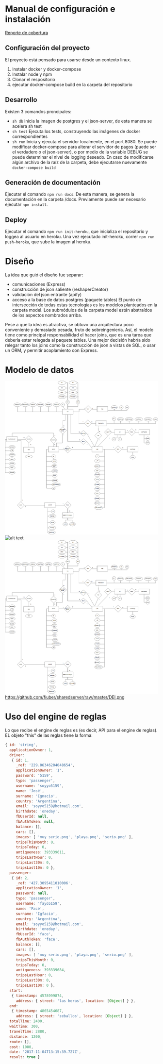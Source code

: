 
# Manual de configuración e instalación

[Reporte de cobertura](https://codecov.io/gh/fiuber/sharedserver/)

## Configuración del proyecto
El proyecto está pensado para usarse desde un contexto linux.
1. Instalar docker y docker-compose
2. Instalar node y npm
3. Clonar el respositorio
4. ejecutar docker-compose build en la carpeta del repositorio


## Desarrollo
Existen 3 comandos proncipales:
- ```sh db```  inicia la imagen de postgres y el json-server, de esta manera se acelera sh test
- ```sh test```  Ejecuta los tests, construyendo las imágenes de docker correspondientes
- ```sh run``` Inicia y ejecuta el servidor localmente, en el port 8080.
Se puede modificar docker-compose para alterar el servidor de pagos (puede ser el verdadero o el json-server), o por medio de la variable DEBUG se puede determinar el nivel de logging deseado. En caso de modificarse algún archivo de la raíz de la carpeta, debe ejecutarse nuevamente ```docker-compose build```

## Generación de documentación
Ejecutar el comando ```npm run docs```. De esta manera, se genera la documentación en la carpeta /docs.
Previamente puede ser necesario ejecutar ```npm install```.

## Deploy
Ejecutar el comando ```npm run init-heroku```, que inicializa el repositorio y loggea al usuario en heroku.
Una vez ejecutado init-heroku, correr ```npm run push-heroku```, que sube la imagen al heroku.


# Diseño
La idea que guió el diseño fue separar:
- comunicaciones (Express) 
- construcción de json saliente (reshaperCreator)
- validación del json entrante (apify)
- acceso a la base de datos postgres (paquete tables)
El punto de intersección de todas estas tecnologías es los modelos planteados en la carpeta model. Los submódulos de la carpeta model están abstraídos de los aspectos nombrados arriba.

Pese a que la idea es atractiva, se obtuvo una arquitectura poco conveniente y demasiado pesada, fruto de sobreingeniería. Así, el modelo tiene como principal responsabilidad el hacer joins, que es una tarea que debería estar relegada al paquete tables. Una mejor decisión habría sido relegar tanto los joins como la construcción de json a vistas de SQL, o usar un ORM, y permitir acoplamiento con Express.

# Modelo de datos
![alt text](./DEI.png)
![alt text](../DEI.png)
![alt text](https://github.com/fiuber/sharedserver/raw/master/DEI.png)
https://github.com/fiuber/sharedserver/raw/master/DEI.png


# Uso del engine de reglas
Lo que recibe el engine de reglas es (es decir, API para el engine de reglas).
EL objeto "this" de las reglas tiene la forma:
```javascript
{ id: 'string',
  applicationOwner: 1,
  driver: 
   { id: 1,
     _ref: '229.06346204048654',
     applicationOwner: '1',
     password: '5159',
     type: 'passenger',
     username: 'soyyo5159',
     name: 'José',
     surname: 'Ignacio',
     country: 'Argentina',
     email: 'soyyo5159@hotmail.com',
     birthdate: 'oneday',
     fbUserId: null,
     fbAuthToken: null,
     balance: [],
     cars: [],
     images: [ 'muy serio.png', 'playa.png', 'serio.png' ],
     tripsThisMonth: 0,
     tripsToday: 0,
     antiqueness: 393339611,
     tripsLastHour: 0,
     tripsLast30m: 0,
     tripsLast10m: 0 },
  passenger: 
   { id: 2,
     _ref: '427.3095411010006',
     applicationOwner: '1',
     password: null,
     type: 'passenger',
     username: 'fayo5159',
     name: 'Facé',
     surname: 'Igfacio',
     country: 'Argentina',
     email: 'soyyo5159@hotmail.com',
     birthdate: 'oneday',
     fbUserId: 'face',
     fbAuthToken: 'face',
     balance: [],
     cars: [],
     images: [ 'muy serio.png', 'playa.png', 'serio.png' ],
     tripsThisMonth: 0,
     tripsToday: 0,
     antiqueness: 393339684,
     tripsLastHour: 0,
     tripsLast30m: 0,
     tripsLast10m: 0 },
  start: 
   { timestamp: 4578999874,
     address: { street: 'las heras', location: [Object] } },
  end: 
   { timestamp: 4865454687,
     address: { street: 'zeballos', location: [Object] } },
  totalTime: 2400,
  waitTime: 300,
  travelTime: 2880,
  distance: 1200,
  route: [],
  cost: 1000,
  date: '2017-11-04T13:15:39.727Z',
  result: true }
```